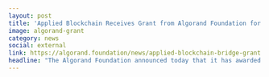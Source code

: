 ```yaml
---
layout: post
title: 'Applied Blockchain Receives Grant from Algorand Foundation for London Bridge Solution'
image: algorand-grant
category: news
social: external
link: https://algorand.foundation/news/applied-blockchain-bridge-grant
headline: "The Algorand Foundation announced today that it has awarded Applied Blockchain a grant for the London Bridge solution, a bridge between Algorand and Ethereum."
---
```

